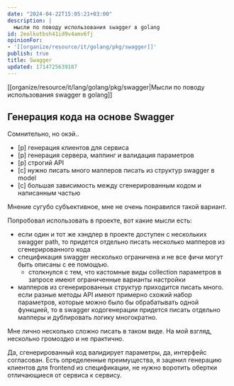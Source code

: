 ```yaml
---
date: "2024-04-22T15:05:21+03:00"
description: |
  мысли по поводу использования swagger в golang
id: 2eolkotbsh41id9v4amv6fj
opinionFor:
- '[[organize/resource/it/golang/pkg/swagger]]'
publish: true
title: Swagger
updated: 1714725639187
---
```

[[organize/resource/it/lang/golang/pkg/swagger|Мысли по поводу использования swagger в golang]]

## Генерация кода на основе Swagger

Сомнительно, но окэй..

- [p] генерация клиентов для сервиса
- [p] генерация сервера, маппинг и валидация параметров
- [p] строгий API
- [с] нужно писать много мапперов писать из структур swagger в model
- [с] большая зависимость между сгенерированным кодом и написанным частью

Мнение сугубо субъективное, мне не очень понравился такой вариант.

Попробовал использовать в проекте, вот какие мысли есть:

- если один и тот же хэндлер в проекте доступен с нескольких swagger path, то придется отдельно писать несколько мапперов из сгенерированного кода
- спецификация swagger несколько ограничена и не все фичи могут быть описаны с ее помощъю.
  - столкнулся с тем, что кастомные виды collection параметров в запросе имеют ограниченные варианты настройки
- мапперов из сгенерированных структур приходится писать много.
  если разные методы API имеют примерно схожий набор параметров, которые можно было бы обрабатывать одной функцией, то в swagger кодогенерации придется писать отдельно мапперы и дублировать логику многократно.

Мне лично несколько сложно писать в таком виде. На мой взгляд, нескольно громоздко и не практично.

Да, сгенерированный код валидирует параметры, да, интерфейс согласован.
Есть определенные преимущества, я заценил генерацию клиентов для frontend из спецификации, не нужно воротить обертки отличающиеся от сервиса к сервису.
